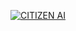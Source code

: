 [![CITIZEN AI](https://img.shields.io/badge/%F0%9F%A4%97-CITIZEN%20AI%20PROJECT-blue)](https://huggingface.co/spaces/Dinz07/CITIZEN_AI)

